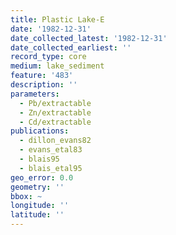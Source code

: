 ```yaml
---
title: Plastic Lake-E
date: '1982-12-31'
date_collected_latest: '1982-12-31'
date_collected_earliest: ''
record_type: core
medium: lake_sediment
feature: '483'
description: ''
parameters:
  - Pb/extractable
  - Zn/extractable
  - Cd/extractable
publications:
  - dillon_evans82
  - evans_etal83
  - blais95
  - blais_etal95
geo_error: 0.0
geometry: ''
bbox: ~
longitude: ''
latitude: ''
---
```

